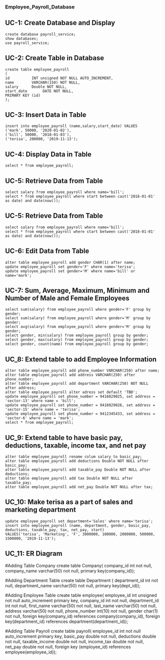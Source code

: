 ### Employee_Payroll_Database

## UC-1: Create Database and Display

```
create database payroll_service;
show databases;
use payroll_service; 
```
## UC-2: Create Table in Database
```
create table employee_payroll
(
id          INT unsigned NOT NULL AUTO_INCREMENT,
name        VARCHAR(150) NOT NULL,
salary      Double NOT NULL,
start_date       DATE NOT NULL,
PRIMARY KEY (id)
);
```
## UC-3: Insert Data in Table
```
insert into employee_payroll (name,salary,start_date) VALUES
('mark', 50000, '2020-01-02'),
('bill', 50000, '2018-01-03'),
('terisa', 200000, '2019-11-13');
```
## UC-4: Display Data in Table
```
select * from employee_payroll;
```
## UC-5: Retrieve Data from Table
```
select salary from employee_payroll where name='bill';
select * from employee_payroll where start between cast('2018-01-01' as date) and date(now());
```

## UC-5: Retrieve Data from Table
```
select salary from employee_payroll where name='bill';
select * from employee_payroll where start between cast('2018-01-01' as date) and date(now());
```
## UC-6: Edit Data from Table
```
alter table employee_payroll add gender CHAR(1) after name;
update employee_payroll set gender='F' where name='terisa';
update employee_payroll set gender='M' where name='bill' or name='mark';
```
## UC-7: Sum, Average, Maximum, Minimum and Number of Male and Female Employees
```
select sum(salary) from employee_payroll where gender='F' group by gender;
select sum(salary) from employee_payroll where gender='M' group by gender;
select avg(salary) from employee_payroll where gender='M' group by gender;
select gender, min(salary) from employee_payroll group by gender;
select gender, max(salary) from employee_payroll group by gender;
select gender, count(name) from employee_payroll group by gender;
```

## UC_8: Extend table to add Employee Information
```
alter table employee_payroll add phone_number VARCHAR(250) after name;
alter table employee_payroll add address VARCHAR(250) after phone_number;
alter table employee_payroll add department VARCHAR(250) NOT NULL after address;
alter table employee_payroll alter adress set default 'TBD';
update employee_payroll set phone_number = 9416029025, set address = 'sector-13' where name = 'bill';
update employee_payroll set phone_number = 9416029026, set address = 'sector-15' where name = 'terisa';
update employee_payroll set phone_number = 9412345433, set address = 'sector-6' where name = 'mark'; 
select * from employee_payroll;
```

## UC_9: Extend table to have basic pay, deductions, taxable, income tax, and net pay
```
alter table employee_payroll rename colum salary to basic_pay;
alter table employee_payroll add deductions Double NOT NULL after basic_pay;
alter table employee_payroll add taxable_pay Double NOT NULL after deductions;
alter table employee_payroll add tax Double NOT NULL after taxable_pay;
alter table employee_payroll add net_pay Double NOT NULL after tax;
```
## UC_10: Make terisa as a part of sales and marketing department
```
update employee_payroll set department='Sales' where name='terisa';
insert into employee_payroll (name, department, gender, basic_pay, deductions, taxable_pay, tax, net_pay, start)
VALUES('terisa', 'Marketing', 'F', 3000000, 100000, 2000000, 500000, 1500000, '2019-11-13');
```
## UC_11: ER Diagram

#Adding Table Company
 create table Company(
     company_id int not null,
     company_name varchar(50) not null,
     primary key(company_id));

#Adding Department Table
 create table Department (
     department_id int not null,
     department_name varchar(50) not null,
     primary key(dept_id));

#Adding Employee Table
 create table employee(
     employee_id int unsigned not null auto_increment primary key,
     company_id int not null,
     department_id int not null,
     first_name varchar(50) not null,
     last_name varchar(50) not null,
     address varchar(50) not null,
     phone_number int(10) not null,
     gender char(1) not null,
     foreign key(company_id) references company(company_id),
     foreign key(department_id) references department(department_id));

#Adding Table Payroll
create table payroll(
     employee_id int not null auto_increment primary key,
     basic_pay double not null,
     deductions double not null,
     taxable_income double not null,
     income_tax double not null,
     net_pay double not null,
     foreign key (employee_id) references employee(employee_id));
